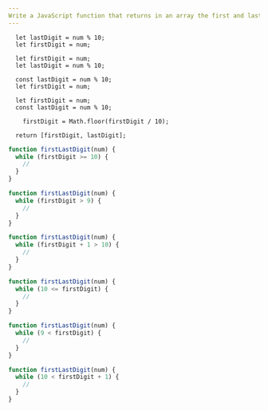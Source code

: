 ```yaml
---
Write a JavaScript function that returns in an array the first and last digit respectively of any number greater than or equal to 2 digits using a "while" loop.
---
```


```initial
  let lastDigit = num % 10;
  let firstDigit = num;
```

```initial
  let firstDigit = num;
  let lastDigit = num % 10;
```

```initial
  const lastDigit = num % 10;
  let firstDigit = num;
```

```initial
  let firstDigit = num;
  const lastDigit = num % 10;
```

```transformation
    firstDigit = Math.floor(firstDigit / 10);
```

```final
  return [firstDigit, lastDigit];
```

```js
function firstLastDigit(num) {
  while (firstDigit >= 10) {
    //
  }
}
```

```js
function firstLastDigit(num) {
  while (firstDigit > 9) {
    //
  }
}
```

```js
function firstLastDigit(num) {
  while (firstDigit + 1 > 10) {
    //
  }
}
```

```js
function firstLastDigit(num) {
  while (10 <= firstDigit) {
    //
  }
}
```

```js
function firstLastDigit(num) {
  while (9 < firstDigit) {
    //
  }
}
```

```js
function firstLastDigit(num) {
  while (10 < firstDigit + 1) {
    //
  }
}
```
